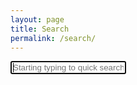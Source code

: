 ```yaml
---
layout: page
title: Search
permalink: /search/
---
```


<div id="search-container">
    <input type="text" id="search-input" placeholder="Starting typing to quick search..." autofocus>
    <ul id="search-results-container"></ul>
</div>

<script src="{{ site.baseurl }}/assets/simple-jekyll-search.min.js" type="text/javascript"></script>

<script>
    SimpleJekyllSearch({
    searchInput: document.getElementById('search-input'),
    resultsContainer: document.getElementById('search-results-container'),
    searchResultTemplate: '<div class="search-item"><a href="{url}"><h2 class="search-item search-title">{title}</h1></a><div class="search-item search-date">{date}</div></div>',
    json: '{{ site.baseurl }}/search.json'
    // ,fuzzy: true,
    });
</script>